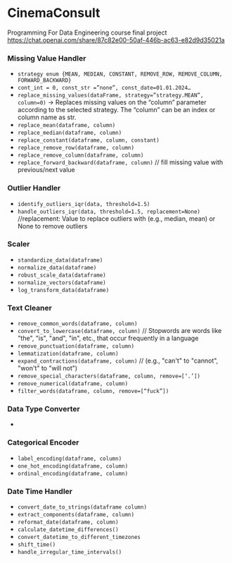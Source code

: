 # CinemaConsult
 Programming For Data Engineering course final project
 https://chat.openai.com/share/87c82e00-50af-446b-ac63-e82d9d35021a

### Missing Value Handler
- `strategy enum {MEAN, MEDIAN, CONSTANT, REMOVE_ROW, REMOVE_COLUMN, FORWARD_BACKWARD}`
- `cont_int = 0, const_str =”none”, const_date=01.01.2024…`
- `replace_missing_values(dataFrame, strategy=”strategy.MEAN”, column=0)` -> Replaces missing values on the “column” parameter according to the selected strategy. The “column” can be an index or column name as str.
- `replace_mean(dataframe, column)`
- `replace_median(dataframe, column)`
- `replace_constant(dataframe, column, constant)`
- `replace_remove_row(dataframe, column)`
- `replace_remove_column(dataframe, column)`
- `replace_forward_backward(dataframe, column)` // fill missing value with previous/next value

### Outlier Handler
- `identify_outliers_iqr(data, threshold=1.5)`
- `handle_outliers_iqr(data, threshold=1.5, replacement=None)` //replacement: Value to replace outliers with (e.g., median, mean) or None to remove outliers


### Scaler
- `standardize_data(dataframe)`
- `normalize_data(dataframe)`
- `robust_scale_data(dataframe)`
- `normalize_vectors(dataframe)`
- `log_transform_data(dataframe)`


### Text Cleaner
- `remove_common_words(dataframe, column)`
- `convert_to_lowercase(dataframe, column)` // Stopwords are words like "the", "is", "and", "in", etc., that occur frequently in a language
- `remove_punctuation(dataframe, column)`
- `lemmatization(dataframe, column)`
- `expand_contractions(dataframe, column)` // (e.g., "can't" to "cannot", "won't" to "will not")
- `remove_special_characters(dataframe, column, remove=[‘.’])`
- `remove_numerical(dataframe, column)`
- `filter_words(dataframe, column, remove=[“fuck”])`


### Data Type Converter
- 


### Categorical Encoder
- `label_encoding(dataframe, column)`
- `one_hot_encoding(dataframe, column)`
- `ordinal_encoding(dataframe, column)`


### Date Time Handler
- `convert_date_to_strings(dataframe column)`
- `extract_components(dataframe, column)`
- `reformat_date(dataframe, column)`
- `calculate_datetime_differences()`
- `convert_datetime_to_different_timezones`
- `shift_time()`
- `handle_irregular_time_intervals()`
